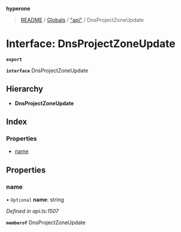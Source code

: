 **hyperone**

> [README](../README.md) / [Globals](../globals.md) / ["api"](../modules/_api_.md) / DnsProjectZoneUpdate

# Interface: DnsProjectZoneUpdate

**`export`** 

**`interface`** DnsProjectZoneUpdate

## Hierarchy

* **DnsProjectZoneUpdate**

## Index

### Properties

* [name](_api_.dnsprojectzoneupdate.md#name)

## Properties

### name

• `Optional` **name**: string

*Defined in api.ts:1507*

**`memberof`** DnsProjectZoneUpdate
